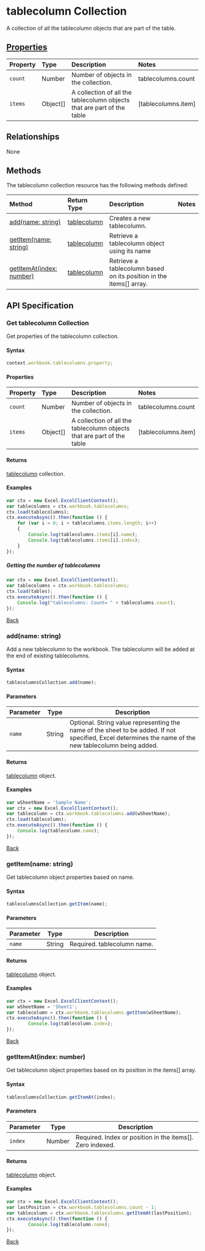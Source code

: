 # tablecolumn Collection
A collection of all the tablecolumn objects that are part of the table. 

## [Properties](#get-tablecolumn-collection)

| Property         | Type    |Description|Notes |
|:-----------------|:--------|:----------|:-----|
|`count`| Number   | Number of objects in the collection.|tablecolumns.count|
|`items`| Object[] | A collection of all the tablecolumn objects that are part of the table|[tablecolumns.item] |

## Relationships

None

## Methods

The tablecolumn collection resource has the following methods defined:

| Method     | Return Type    |Description|Notes  |
|:-----------------|:--------|:----------|:------|
|[add(name: string)](#addname-string)| [tablecolumn](tablecolumn.md)              |Creates a new tablecolumn.  ||
|[getItem(name: string)](#getitemname-string)| [tablecolumn](tablecolumn.md)      |Retrieve a tablecolumn object using its name||
|[getItemAt(index: number)](#getitematindex-number)| [tablecolumn](tablecolumn.md)     |Retrieve a tablecolumn based on its position in the items[] array.||


## API Specification 

### Get tablecolumn Collection

Get properties of the tablecolumn collection. 

#### Syntax
```js
context.workbook.tablecolumns.property;
```

#### Properties

| Property         | Type    |Description|Notes |
|:-----------------|:--------|:----------|:-----|
|`count`| Number   | Number of objects in the collection.|tablecolumns.count|
|`items`| Object[] | A collection of all the tablecolumn objects that are part of the table|[tablecolumns.item] |


#### Returns

[tablecolumn](tablecolumn.md) collection. 

#### Examples

```js
var ctx = new Excel.ExcelClientContext();
var tablecolumns = ctx.workbook.tablecolumns;
ctx.load(tablecolumns);
ctx.executeAsync().then(function () {
	for (var i = 0; i < tablecolumns.items.length; i++)
	{
		Console.log(tablecolumns.items[i].name);
		Console.log(tablecolumns.items[i].index);
	}
});
```

##### Getting the number of tablecolumns

```js
var ctx = new Excel.ExcelClientContext();
var tablecolumns = ctx.workbook.tablecolumns;
ctx.load(tables);
ctx.executeAsync().then(function () {
	Console.log("tablecolumns: Count= " + tablecolumns.count);
});

```
[Back](#properties)

### add(name: string)

Add a new tablecolumn to the workbook. The tablecolumn will be added at the end of existing tablecolumns.

#### Syntax
```js
tablecolumnsCollection.add(name);
```

#### Parameters

Parameter       | Type   | Description
--------------- | ------ | ------------
`name`  | String| Optional. String value representing the name of the sheet to be added. If not specified, Excel determines the name of the new tablecolumn being added. 

#### Returns
[tablecolumn](../resources/tablecolumn.md) object.

#### Examples

```js
var wSheetName = 'Sample Name';
var ctx = new Excel.ExcelClientContext();
var tablecolumn = ctx.workbook.tablecolumns.add(wSheetName);
ctx.load(tablecolumn);
ctx.executeAsync().then(function () {
	Console.log(tablecolumn.name);
});
```
[Back](#methods)

### getItem(name: string)

Get tablecolumn object properties based on name.

#### Syntax
```js
tablecolumnsCollection.getItem(name);
```

#### Parameters

Parameter       | Type  | Description
--------------- | ------ | ------------
 `name`| String | Required. tablecolumn name. 

#### Returns

[tablecolumn](../resources/tablecolumn.md) object.

#### Examples
```js
var ctx = new Excel.ExcelClientContext();
var wSheetName = 'Sheet1';
var tablecolumn = ctx.workbook.tablecolumns.getItem(wSheetName);
ctx.executeAsync().then(function () {
		Console.log(tablecolumn.index);
});
```
[Back](#methods)


### getItemAt(index: number)

Get tablecolumn object properties based on its position in the items[] array. 

#### Syntax
```js
tablecolumnsCollection.getItemAt(index);
```

#### Parameters

Parameter       | Type  | Description
--------------- | ------ | ------------
 `index`| Number | Required. Index or position in the items[]. Zero indexed.

#### Returns

[tablecolumn](../resources/tablecolumn.md) object.

#### Examples
```js
var ctx = new Excel.ExcelClientContext();
var lastPosition = ctx.workbook.tablecolumns.count - 1;
var tablecolumn = ctx.workbook.tablecolumns.getItemAt(lastPosition);
ctx.executeAsync().then(function () {
		Console.log(tablecolumn.name);
});
```
[Back](#methods)
